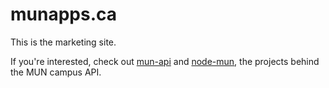 munapps.ca
==========

This is the marketing site.

If you're interested, check out [mun-api](https://github.com/whymarrh/mun-api) and [node-mun](https://github.com/whymarrh/node-mun), the projects behind the MUN campus API.
